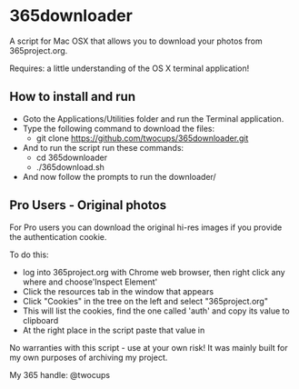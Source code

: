 365downloader
=============

A script for Mac OSX that allows you to download your photos from 365project.org.

Requires: a little understanding of the OS X terminal application!

How to install and run
----------------------

- Goto the Applications/Utilities folder and run the Terminal application.
- Type the following command to download the files:
  - git clone https://github.com/twocups/365downloader.git
- And to run the script run these commands:
  - cd 365downloader
  - ./365download.sh
- And now follow the prompts to run the downloader/



Pro Users - Original photos
---------------------------

For Pro users you can download the original hi-res images if you provide the authentication cookie.

To do this:
- log into 365project.org with Chrome web browser, then right click any where and choose'Inspect Element'
- Click the resources tab in the window that appears
- Click "Cookies" in the tree on the left and select "365project.org"
- This will list the cookies, find the one called 'auth' and copy its value to clipboard
- At the right place in the script paste that value in


No warranties with this script - use at your own risk! It was mainly built for my own purposes of archiving my project.

My 365 handle: @twocups

